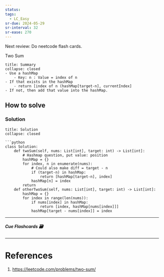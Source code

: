 ```yaml
---
status: 
tags:
  - LC_Easy
sr-due: 2024-05-29
sr-interval: 32
sr-ease: 270
---
```


Next review: Do neetcode flash cards.

Two Sum
```ad-tldr
title: Summary
collapse: closed
- Use a hashMap
	- Key: n : Value = index of n
- If that exists in the hashMap
	- return [index of n (hashMap[target-n], currentIndex]
- If not, then add that value into the hashMap.
```
## How to solve

### Solution
```ad-tldr
title: Solution
collapse: closed

```python
class Solution:
    def twoSum(self, nums: List[int], target: int) -> List[int]:
        # Hashmap question, put value: position
        hashMap = {}
        for index, n in enumerate(nums):
            # Could also make diff = target - n
            if (target-n) in hashMap:
                return [hashMap[target-n], index]
            hashMap[n] = index
        return 
	def otherTwoSum(self, nums: List[int], target: int) -> List[int]:
        hashMap = {}
        for index in range(len(nums)):
            if nums[index] in hashMap:
                return [index, hashMap[nums[index]]]
            hashMap[target - nums[index]] = index
```

---
##### Cue Flashcards 🗃

---
# References
1. https://leetcode.com/problems/two-sum/

